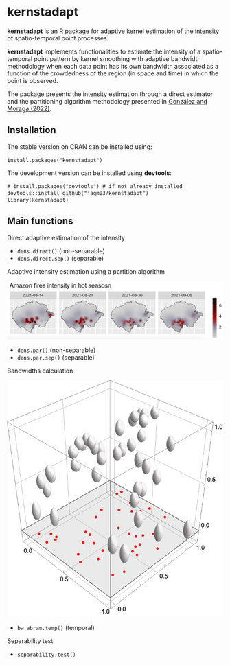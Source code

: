# kernstadapt

**kernstadapt** is an R package for adaptive kernel estimation of the intensity of spatio-temporal point processes.

**kernstadapt** implements functionalities to estimate the intensity of a spatio-temporal point pattern by kernel smoothing with adaptive bandwidth methodology when each data point has its own bandwidth associated as a function of the crowdedness of the region (in space and time) in which the point is observed.

The package presents the intensity estimation through a direct estimator and the partitioning algorithm methodology presented in [González and Moraga (2022)](https://arxiv.org/pdf/2208.12026.pdf).

## Installation

The stable version on CRAN can be installed using:

```{r, eval=FALSE}
install.packages("kernstadapt")
```

The development version can be installed using **devtools**:

```{r, eval=FALSE}
# install.packages("devtools") # if not already installed
devtools::install_github("jagm03/kernstadapt")
library(kernstadapt)
```

## Main functions

Direct adaptive estimation of the intensity

-   `dens.direct()` (non-separable)
-   `dens.direct.sep()` (separable)

Adaptive intensity estimation using a partition algorithm

![Amazon fires intensity](docs/amazon1.png)

-   `dens.par()` (non-separable)
-   `dens.par.sep()` (separable)

Bandwidths calculation

![Variable bandwidth in a spatio-temporal point pattern](docs/variableband1.png)

-   `bw.abram.temp()` (temporal)

Separability test

-   `separability.test()`
